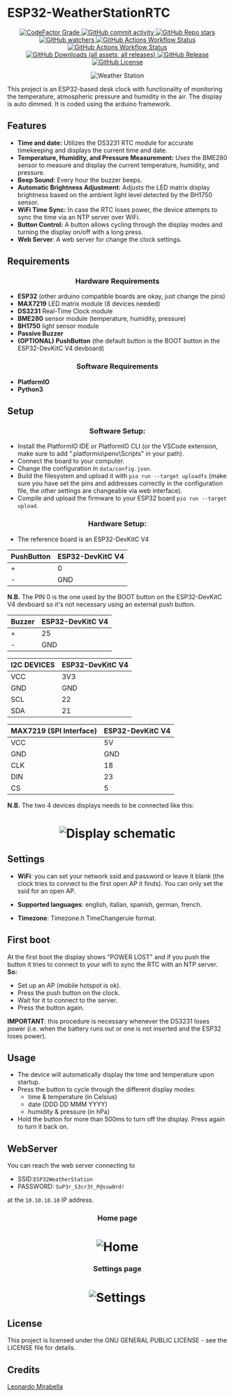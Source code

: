 # ESP32-WeatherStationRTC

<p align="center">
  <a href="https://www.codefactor.io/repository/github/infra-blue/esp32-weatherstationrtc/overview/main"><img alt="CodeFactor Grade" src="https://img.shields.io/codefactor/grade/github/infra-blue/ESP32-WeatherStationRTC?style=for-the-badge&logo=codefactor&logoColor=white&label=Code%20Quality&color=red">
  </a>
  <a href=https://github.com/infra-blue/ESP32-WeatherStationRTC/commits><img alt="GitHub commit activity" src="https://img.shields.io/github/commit-activity/t/infra-blue/ESP32-WeatherStationRTC?style=for-the-badge&logo=conventionalcommits&logoColor=white&label=Commits&color=blue">
  </a>
  <a href=https://github.com/infra-blue/ESP32-WeatherStationRTC/stargazers><img alt="GitHub Repo stars" src="https://img.shields.io/github/stars/infra-blue/ESP32-WeatherStationRTC?style=for-the-badge&logo=githubsponsors&logoColor=white&label=STARS&color=yellow">
  </a>
  <a href=https://github.com/infra-blue/ESP32-WeatherStationRTC/watchers><img alt="GitHub watchers" src="https://img.shields.io/github/watchers/infra-blue/ESP32-WeatherStationRTC?style=for-the-badge&logo=githubcopilot&logoColor=white&color=orange">
  </a>
  <a href=https://github.com/infra-blue/ESP32-WeatherStationRTC/actions/workflows/dependabot.yml><img alt="GitHub Actions Workflow Status" src="https://img.shields.io/github/actions/workflow/status/infra-blue/ESP32-WeatherStationRTC/dependabot.yml?style=for-the-badge&logo=dependabot&logoColor=white&label=platformIO%20dependabot&color=green">
  </a>
  <a href=https://github.com/infra-blue/ESP32-WeatherStationRTC/actions/workflows/platformio-build&release.yml><img alt="GitHub Actions Workflow Status" src="https://img.shields.io/github/actions/workflow/status/infra-blue/ESP32-WeatherStationRTC/platformio-build%26release.yml?style=for-the-badge&logo=platformio&logoColor=white&label=platformIO%20build&color=green">
  </a>
  <a href=https://github.com/infra-blue/ESP32-WeatherStationRTC/releases/latest><img alt="GitHub Downloads (all assets, all releases)" src="https://img.shields.io/github/downloads/infra-blue/ESP32-WeatherStationRTC/total?style=for-the-badge&logo=github&logoColor=white&label=Github%20Downloads&color=lightgrey">
  </a>
  <a href=https://github.com/infra-blue/ESP32-WeatherStationRTC/releases/latest><img alt="GitHub Release" src="https://img.shields.io/github/v/release/infra-blue/ESP32-WeatherStationRTC?include_prereleases&sort=date&display_name=tag&style=for-the-badge&logo=webpack&logoColor=white&label=Latest&logoColor=white&color=darkblue">
  </a>
  <a href=https://github.com/infra-blue/ESP32-WeatherStationRTC/blob/main/LICENSE><img alt="GitHub License" src="https://img.shields.io/github/license/infra-blue/ESP32-WeatherStationRTC?style=for-the-badge&logo=gitbook&logoColor=white">
  </a>
</p>

<div align="center">
  <img src="assets/clock.gif" alt="Weather Station">
</div>

This project is an ESP32-based desk clock with functionality of monitoring the temperature, atmospheric pressure and humidity in the air. The display is auto dimmed. It is coded using the arduino framework.

## Features

- **Time and date:** Utilizes the DS3231 RTC module for accurate timekeeping and displays the current time and date.
- **Temperature, Humidity, and Pressure Measurement:** Uses the BME280 sensor to measure and display the current temperature, humidity, and pressure.
- **Beep Sound**: Every hour the buzzer beeps.
- **Automatic Brightness Adjustment:** Adjusts the LED matrix display brightness based on the ambient light level detected by the BH1750 sensor.
- **WiFi Time Sync:** In case the RTC loses power, the device attempts to sync the time via an NTP server over WiFi.
- **Button Control:** A button allows cycling through the display modes and turning the display on/off with a long press.
- **Web Server**: A web server for change the clock settings.

## Requirements

<div align="center">

### Hardware Requirements

</div>

- **ESP32** (other arduino compatible boards are okay, just change the pins)
- **MAX7219** LED matrix module (8 devices needed)
- **DS3231** Real-Time Clock module
- **BME280** sensor module (temperature, humidity, pressure)
- **BH1750** light sensor module
- **Passive Buzzer**
- **(OPTIONAL) PushButton** (the default button is the BOOT button in the ESP32-DevKitC V4 devboard)

<div align="center">

### Software Requirements

</div>

- **PlatformIO**
- **Python3**
## Setup

<div align="center">

### **Software Setup:**

</div>

   - Install the PlatformIO IDE or PlatformIO CLI (or the VSCode extension, make sure to add ".platformio\penv\Scripts" in your path).
   - Connect the board to your computer.
   - Change the configuration in ```data/config.json```.
   - Build the filesystem and upload it with ```pio run --target uploadfs``` (make sure you have set the pins and addresses correctly in the configuration file, the other settings are changeable via web interface).
   - Compile and upload the firmware to your ESP32 board ```pio run --target upload```.
<div align="center">

### **Hardware Setup:**

</div>

   - The reference board is an ESP32-DevKitC V4

| PushButton | ESP32-DevKitC V4 |
| ----------- | ----------- |
|  + | 0 |
|  - | GND |

**N.B.** The PIN 0 is the one used by the BOOT button on the ESP32-DevKitC V4 devboard so it's not necessary using an external push button.

| Buzzer | ESP32-DevKitC V4 |
| ----------- | ----------- |
|  + | 25 |
|  - | GND |

| I2C DEVICES| ESP32-DevKitC V4 |
| ----------- | ----------- |
| VCC | 3V3 |
| GND | GND |
| SCL | 22 |
| SDA | 21 |


| MAX7219 (SPI Interface) | ESP32-DevKitC V4 |
| ----------- | ----------- |
| VCC | 5V |
| GND | GND |
| CLK | 18 |
| DIN | 23 |
| CS | 5 |

**N.B.** The two 4 devices displays needs to be connected like this:

<div align="center">

# ![Display schematic](assets/schematic_display.png)

</div>

## Settings

- **WiFi**: you can set your network ssid and password or leave it blank (the clock tries to connect to the first open AP it finds). You can only set the ssid for an open AP.

- **Supported languages**: english, italian, spanish, german, french.

- **Timezone**: Timezone.h TimeChangerule format.

## First boot
At the first boot the display shows "POWER LOST" and if you push the button it tries to connect to your wifi to sync the RTC with an NTP server.
**So:**
- Set up an AP (mobile hotspot is ok).
- Press the push button on the clock.
- Wait for it to connect to the server.
- Press the button again.

**IMPORTANT**: this procedure is necessary whenever the DS3231 loses power (i.e. when the battery runs out or one is not inserted and the ESP32 loses power).

## Usage

- The device will automatically display the time and temperature upon startup.
- Press the button to cycle through the different display modes:
    - time & temperature (in Celsius)
    - date (DDD DD MMM YYYY)
    - humidity & pressure (in hPa)
- Hold the button for more than 500ms to turn off the display. Press again to turn it back on.

## WebServer
You can reach the web server connecting to
- SSID:```ESP32WeatherStation```
- PASSWORD: ```SuP3r_S3cr3t_P@ssw0rd!``` 

at the ```10.10.10.10``` IP address.

<div align="center">

### Home page

# ![Home](assets/home.png)

</div>

<div align="center">

### Settings page

# ![Settings](assets/settings.png)

</div>

## License

This project is licensed under the GNU GENERAL PUBLIC LICENSE - see the LICENSE file for details.

## Credits
[Leonardo Mirabella](https://github.com/infra-blue)
